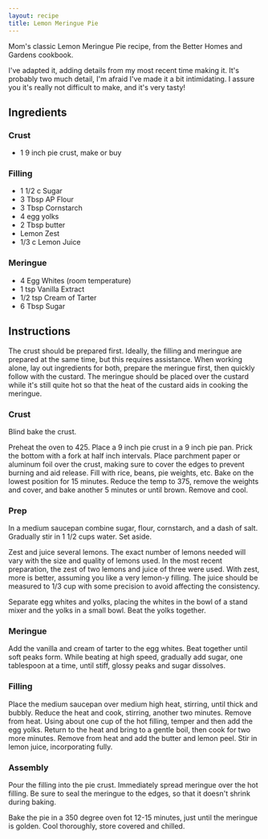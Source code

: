 ```yaml
---
layout: recipe
title: Lemon Meringue Pie
---
```


Mom's classic Lemon Meringue Pie recipe, from the Better Homes and Gardens cookbook.

I've adapted it, adding details from my most recent time making it. It's probably two much detail, I'm afraid I've made it a bit intimidating. I assure you it's really not difficult to make, and it's very tasty!

## Ingredients

### Crust

* 1 9 inch pie crust, make or buy

### Filling

* 1 1/2 c Sugar
* 3 Tbsp AP Flour
* 3 Tbsp Cornstarch
* 4 egg yolks
* 2 Tbsp butter
* Lemon Zest
* 1/3 c Lemon Juice

### Meringue

* 4 Egg Whites (room temperature)
* 1 tsp Vanilla Extract
* 1/2 tsp Cream of Tarter
* 6 Tbsp Sugar

## Instructions

The crust should be prepared first. Ideally, the filling and meringue are prepared at the same time, but this requires assistance. When working alone, lay out ingredients for both, prepare the meringue first, then quickly follow with the custard. The meringue should be placed over the custard while it's still quite hot so that the heat of the custard aids in cooking the meringue.

### Crust

Blind bake the crust.

Preheat the oven to 425. Place a 9 inch pie crust in a 9 inch pie pan. Prick the bottom with a fork at half inch intervals. Place parchment paper or aluminum foil over the crust, making sure to cover the edges to prevent burning and aid release. Fill with rice, beans, pie weights, etc. Bake on the lowest position for 15 minutes. Reduce the temp to 375, remove the weights and cover, and bake another 5 minutes or until brown. Remove and cool.

### Prep

In a medium saucepan combine sugar, flour, cornstarch, and a dash of salt. Gradually stir in 1 1/2 cups water. Set aside.

Zest and juice several lemons. The exact number of lemons needed will vary with the size and quality of lemons used. In the most recent preparation, the zest of two lemons and juice of three were used. With zest, more is better, assuming you like a very lemon-y filling. The juice should be measured to 1/3 cup with some precision to avoid affecting the consistency.

Separate egg whites and yolks, placing the whites in the bowl of a stand mixer and the yolks in a small bowl. Beat the yolks together.

### Meringue

Add the vanilla and cream of tarter to the egg whites. Beat together until soft peaks form. While beating at high speed, gradually add sugar, one tablespoon at a time, until stiff, glossy peaks and sugar dissolves.

### Filling

Place the medium saucepan over medium high heat, stirring, until thick and bubbly. Reduce the heat and cook, stirring, another two minutes. Remove from heat. Using about one cup of the hot filling, temper and then add the egg yolks. Return to the heat and bring to a gentle boil, then cook for two more minutes. Remove from heat and add the butter and lemon peel. Stir in lemon juice, incorporating fully.

### Assembly

Pour the filling into the pie crust. Immediately spread meringue over the hot filling. Be sure to seal the meringue to the edges, so that it doesn't shrink during baking.

Bake the pie in a 350 degree oven fot 12-15 minutes, just until the meringue is golden. Cool thoroughly, store covered and chilled.
